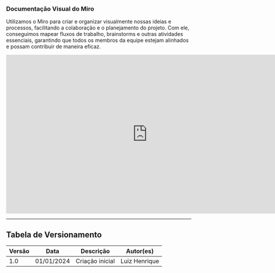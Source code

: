 ### Documentação Visual do Miro

Utilizamos o Miro para criar e organizar visualmente nossas ideias e processos, facilitando a colaboração e o planejamento do projeto. Com ele, conseguimos mapear fluxos de trabalho, brainstorms e outras atividades essenciais, garantindo que todos os membros da equipe estejam alinhados e possam contribuir de maneira eficaz.

<iframe width="768" height="432" src="https://miro.com/app/live-embed/uXjVLKNGzd8=/?moveToViewport=373,-9,5769,4431&embedId=295597730145" frameborder="0" scrolling="no" allow="fullscreen; clipboard-read; clipboard-write" allowfullscreen></iframe>

---

## Tabela de Versionamento

| Versão | Data       | Descrição       | Autor(es)     |
| ------ | ---------- | --------------- | ------------- |
| 1.0    | 01/01/2024 | Criação inicial | Luiz Henrique |
